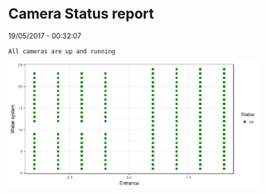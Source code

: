 Camera Status report
================
19/05/2017 - 00:32:07

    All cameras are up and running

![](camreport_files/figure-markdown_github/unnamed-chunk-2-1.png)
